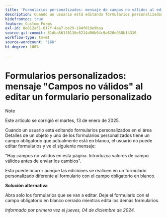 ```yaml
---
title: 'Formularios personalizados: mensaje de campos no válidos al editar un formulario personalizado'
description: Cuando un usuario está editando formularios personalizados en el área Detalles de un objeto y uno de los formularios personalizados tiene un campo obligatorio que actualmente está en blanco, el usuario no puede editar formularios y ve un mensaje. Hay una solución disponible.
hidefromtoc: true
feature: Custom Forms
exl-id: 8e812a51-617f-4aa7-be29-184f018e9baa
source-git-commit: 81dba561f8116e5214d06b94c9a620e938b14310
workflow-type: tm+mt
source-wordcount: '168'
ht-degree: 100%

---
```


# Formularios personalizados: mensaje &quot;Campos no válidos&quot; al editar un formulario personalizado

>[!NOTE]
>
>Este artículo se corrigió el martes, 13 de enero de 2025.

Cuando un usuario está editando formularios personalizados en el área Detalles de un objeto y uno de los formularios personalizados tiene un campo obligatorio que actualmente está en blanco, el usuario no puede editar formularios y ve el siguiente mensaje:

&quot;Hay campos no válidos en esta página. Introduzca valores de campo válidos antes de enviar los cambios&quot;.

Esto puede ocurrir aunque las ediciones se realicen en un formulario personalizado diferente al formulario con el campo obligatorio en blanco.

**Solución alternativa**

Abra solo los formularios que se van a editar. Deje el formulario con el campo obligatorio en blanco cerrado mientras edita los demás formularios.

_Informado por primera vez el jueves, 04 de diciembre de 2024._
